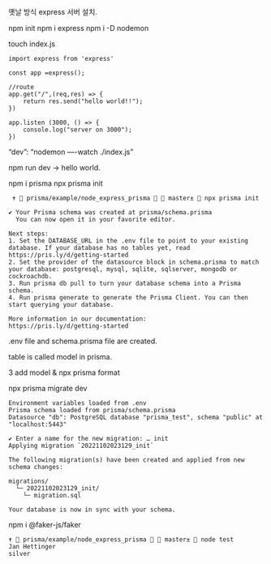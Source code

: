 
옛날 방식
express 서버 설치.

npm init
npm i express
npm i -D nodemon

touch index.js

```
import express from 'express'

const app =express();

//route
app.get("/",(req,res) => {
    return res.send("hello world!!");
})

app.listen (3000, () => {
    console.log("server on 3000");
}) 
```

“dev”: “nodemon —-watch ./index.js”

npm run dev -> hello world.


npm i prisma
npx prisma init
```
 ✝  prisma/example/node_express_prisma   master±  npx prisma init

✔ Your Prisma schema was created at prisma/schema.prisma
  You can now open it in your favorite editor.

Next steps:
1. Set the DATABASE_URL in the .env file to point to your existing database. If your database has no tables yet, read https://pris.ly/d/getting-started
2. Set the provider of the datasource block in schema.prisma to match your database: postgresql, mysql, sqlite, sqlserver, mongodb or cockroachdb.
3. Run prisma db pull to turn your database schema into a Prisma schema.
4. Run prisma generate to generate the Prisma Client. You can then start querying your database.

More information in our documentation:
https://pris.ly/d/getting-started
```
.env file and schema.prisma file are created.

table is called model in prisma.

3  add model
& npx prisma format

npx prisma migrate dev
```
Environment variables loaded from .env
Prisma schema loaded from prisma/schema.prisma
Datasource "db": PostgreSQL database "prisma_test", schema "public" at "localhost:5443"

✔ Enter a name for the new migration: … init
Applying migration `20221102023129_init`

The following migration(s) have been created and applied from new schema changes:

migrations/
  └─ 20221102023129_init/ 
    └─ migration.sql

Your database is now in sync with your schema.
```
npm i @faker-js/faker


```
✝  prisma/example/node_express_prisma   master±  node test
Jan Hettinger
silver
```

